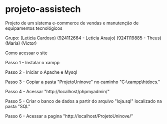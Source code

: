 # projeto-assistech
 Projeto de um sistema e-commerce de vendas e manutenção de equipamentos tecnológicos

Grupo:
(Leticia Cardoso)
(924112664 - Leticia Araujo)
(9241119885 - Theus)
(Maria)
(Victor)


Como acessar o site

Passo 1 - Instalar o xampp

Passo 2 - Iniciar o Apache e Mysql

Passo 3 - Copiar a pasta "ProjetoUninove" no caminho "C:\xampp\htdocs\."

Passo 4 - Acessar "http://localhost/phpmyadmin/"

Passo 5 - Criar o banco de dados a partir do arquivo "loja.sql" localizado na pasta "SQL"

Passo 6 - Acessar a pagina "http://localhost/ProjetoUninove/"
